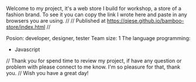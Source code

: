 Welcome to my project, it's a web store I build for workshop, a store of a fashion brand. To see it you can copy the link I wrote here and paste in any browsers you are using.
//
// Published at https://qiese.github.io/bamboo-store/index.html
//

Posion: developer, designer, tester
Team size: 1
The language programming:

- Javascript

// Thank you for spend time to review my project, if have any question or problem with please connect to me know. I'm so pleasure for that, thank you.
// Wish you have a great day!
